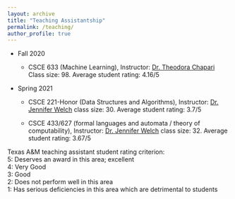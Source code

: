 ```yaml
---
layout: archive
title: "Teaching Assistantship"
permalink: /teaching/
author_profile: true
---
```


* Fall 2020
	- CSCE 633 (Machine Learning),  Instructor: [Dr. Theodora Chapari](https://chaspari.engr.tamu.edu/)
	Class size: 98. Average student rating: 4.16/5
	
* Spring 2021
	- CSCE 221-Honor (Data Structures and Algorithms), Instructor: [Dr. Jennifer Welch](https://jenniferlwelch.net/)
	class size: 30. Average student rating: 3.7/5
	
	- CSCE 433/627 (formal languages and automata / theory of computability), Instructor: [Dr. Jennifer Welch](https://jenniferlwelch.net/)
	class size: 32. Average student rating: 3.67/5


Texas A&M teaching assistant student rating criterion:  
5: Deserves an award in this area; excellent  
4: Very Good  
3: Good  
2: Does not perform well in this area  
1: Has serious deficiencies in this area which are detrimental to students  